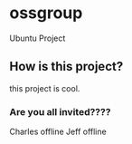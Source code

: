 # ossgroup
Ubuntu Project

## How is this project?
this project is cool.

### Are you all invited????
Charles offline
Jeff offline
